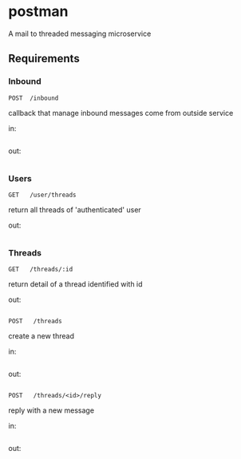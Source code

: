 # postman
A mail to threaded messaging microservice

## Requirements

### Inbound
`POST  /inbound`

callback that manage inbound messages come from outside service

in:
``` 
```
out: 
``` 
```

### Users
`GET   /user/threads`

return all threads of 'authenticated' user

out: 
``` 
```

### Threads
`GET   /threads/:id`

return detail of a thread identified with id

out: 
``` 
```

`POST   /threads`

create a new thread

in:
``` 
```
out: 
``` 
```

`POST   /threads/<id>/reply`

reply with a new message

in:
``` 
```
out: 
``` 
```

